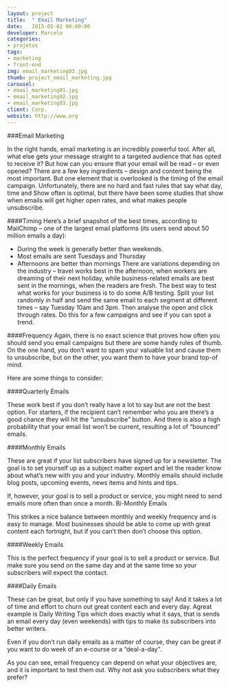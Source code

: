 ```yaml
---
layout: project
title:  " Email Marketing"
date:   2015-05-02 00:00:00
developer: Marcelo
categories:
- projetos
tags:
- marketing
- front-end
img: email_marketing03.jpg
thumb: project_email_marketing.jpg
carousel:
- email_marketing01.jpg
- email_marketing02.jpg
- email_marketing03.jpg
client: Corp.
website: http://www.org
---
```

###Email Marketing

In the right hands, email marketing is an incredibly powerful tool. After all, what else gets your message straight to a targeted audience that has opted to receive it?
But how can you ensure that your email will be read – or even opened?
There are a few key ingredients – design and content being the most important. But one element that is overlooked is the timing of the email campaign.
Unfortunately, there are no hard and fast rules that say what day, time and Show often is optimal, but there have been some studies that show when emails will get higher open rates, and what makes people unsubscribe.

####Timing
Here’s a brief snapshot of the best times, according to MailChimp – one of the largest email platforms (its users send about 50 million emails a day):
- During the week is generally better than weekends.
- Most emails are sent Tuesdays and Thursday
- Afternoons are better than mornings
There are variations depending on the industry – travel works best in the afternoon, when workers are dreaming of their next holiday, while business-related emails are best sent in the mornings, when the readers are fresh.
The best way to test what works for your business is to do some A/B testing. Split your list randomly in half and send the same email to each segment at different times – say Tuesday 10am and 3pm. Then analyse the open and click through rates. Do this for a few campaigns and see if you can spot a trend.

####Frequency
Again, there is no exact science that proves how often you should send you email campaigns but there are some handy rules of thumb. On the one hand, you don’t want to spam your valuable list and cause them to unsubscribe, but on the other, you want them to have your brand top-of mind.

Here are some things to consider:

####Quarterly Emails

These work best if you don’t really have a lot to say but are not the best option. For starters, if the recipient can’t remember who you are there’s a good chance they will hit the “unsubscribe” button. And there is also a high probability that your email list won’t be current, resulting a lot of “bounced” emails.

####Monthly Emails

These are great if your list subscribers have signed up for a newsletter. The goal is to set yourself up as a subject matter expert and let the reader know about what’s new with you and your industry. Monthly emails should include blog posts, upcoming events, news items and hints and tips.

If, however, your goal is to sell a product or service, you might need to send emails more often than once a month.
Bi-Monthly Emails

This strikes a nice balance between monthly and weekly frequency and is easy to manage. Most businesses should be able to come up with great content each fortnight, but if you can’t then don’t choose this option.

####Weekly Emails

This is the perfect frequency if your goal is to sell a product or service. But make sure you send on the same day and at the same time so your subscribers will expect the contact.

####Daily Emails

These can be great, but only if you have something to say! And it takes a lot of time and effort to churn out great content each and every day. Agreat example is Daily Writing Tips which does exactly what it says, that is sends an email every day (even weekends) with tips to make its subscribers into better writers.

Even if you don’t run daily emails as a matter of course, they can be great if you want to do week of an e-course or a “deal-a-day”.

As you can see, email frequency can depend on what your objectives are, and it is important to test them out. Why not ask you subscribers what they prefer?